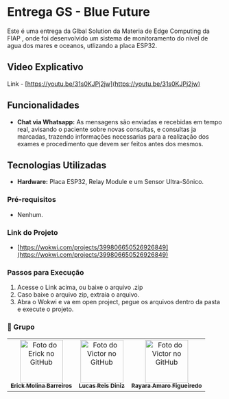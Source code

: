 # Entrega GS - Blue Future

Este é uma entrega da Glbal Solution da Materia de Edge Computing da FIAP , onde foi desenvolvido um sistema de monitoramento do nivel de agua dos mares e oceanos, utlizando a placa ESP32.

## Video Explicativo

Link - [https://youtu.be/31s0KJPj2jw](https://youtu.be/31s0KJPj2jw)

## Funcionalidades

- **Chat via Whatsapp:** As mensagens são enviadas e recebidas em tempo real, avisando o paciente sobre novas consultas, e consultas ja marcadas, trazendo informações necessarias para a realização dos exames e procedimento que devem ser feitos antes dos mesmos.

## Tecnologias Utilizadas

- **Hardware:** Placa ESP32, Relay Module e um Sensor Ultra-Sônico.

### Pré-requisitos

- Nenhum.

### Link do Projeto

- [https://wokwi.com/projects/399806650526926849](https://wokwi.com/projects/399806650526926849)

### Passos para Execução

1. Acesse o Link acima, ou baixe o arquivo .zip
2. Caso baixe o arquivo zip, extraia o arquivo.
3. Abra o Wokwi e va em open project, pegue os arquivos dentro da pasta e execute o projeto.

 ### :handshake: Grupo
<table>
  <tr>
    <td align="center">
      <a href="https://github.com/erickmolina2002">
        <img src="https://avatars.githubusercontent.com/u/110073279?v=4" width="100px;" alt="Foto do Erick no GitHub"/><br>
        <sub>
          <b>Erick Molina Barreiros</b>
        </sub>
      </a>
    </td>
   <td align="center">
      <a href="https://github.com/lucas-reis-diniz">
        <img src="https://avatars.githubusercontent.com/u/145406645?s=400&u=6ae1d325e16182ac64c9a0887e07fd16ac4f51f0&v=4" width="100px;" alt="Foto do Victor no GitHub"/><br>
        <sub>
          <b>Lucas Reis Diniz</b>
        </sub>
      </a>
    </td>
    <td align="center">
      <a href="https://github.com/rayaraamaro">
        <img src="https://avatars.githubusercontent.com/u/143045200?v=4" width="100px;" alt="Foto do Victor no GitHub"/><br>
        <sub>
          <b>Rayara Amaro Figueiredo</b>
        </sub>
      </a>
    </td>

